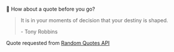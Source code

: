 📣 How about a quote before you go?

> It is in your moments of decision that your destiny is shaped.
>
> <p>- Tony Robbins</p>

Quote requested from [Random Quotes API](https://github.com/lukePeavey/quotable)
